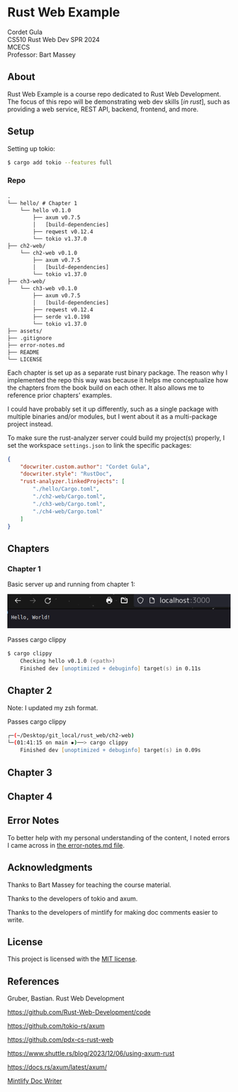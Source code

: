# Rust Web Example

Cordet Gula  
CS510 Rust Web Dev SPR 2024  
MCECS  
Professor: Bart Massey

## About

Rust Web Example is a course repo dedicated to Rust Web Development. The focus of this repo will be demonstrating web dev skills [*in rust*], such as providing a web service, REST API, backend, frontend, and more.  

## Setup

<!-- Setup Section -->

Setting up tokio:

```zsh
$ cargo add tokio --features full
```

### Repo

```text
.
└── hello/ # Chapter 1
    └── hello v0.1.0
        ├── axum v0.7.5
        │   [build-dependencies]
        ├── reqwest v0.12.4
        └── tokio v1.37.0
├── ch2-web/
    └── ch2-web v0.1.0
        ├── axum v0.7.5
        │   [build-dependencies]
        └── tokio v1.37.0
├── ch3-web/
    └── ch3-web v0.1.0
        ├── axum v0.7.5
        │   [build-dependencies]
        ├── reqwest v0.12.4
        ├── serde v1.0.198
        └── tokio v1.37.0
├── assets/
├── .gitignore
├── error-notes.md
├── README
└── LICENSE
```

Each chapter is set up as a separate rust binary package. The reason why I implemented the repo this way was because it helps me conceptualize how the chapters from the book build on each other. It also allows me to reference prior chapters' examples. 

I could have probably set it up differently, such as a single package with multiple binaries and/or modules, but I went about it as a multi-package project instead. 

To make sure the rust-analyzer server could build my project(s) properly, I set the workspace ```settings.json``` to link the specific packages:

```json
{
    "docwriter.custom.author": "Cordet Gula",
    "docwriter.style": "RustDoc",
    "rust-analyzer.linkedProjects": [
        "./hello/Cargo.toml",
        "./ch2-web/Cargo.toml",
        "./ch3-web/Cargo.toml",
        "./ch4-web/Cargo.toml"
    ]
}
```

<!-- Code Snippets -->
## Chapters

### Chapter 1

Basic server up and running from chapter 1:

![Image of server](assets/hello-server.png)

<!-- Checking -->
Passes cargo clippy

```zsh
$ cargo clippy
    Checking hello v0.1.0 (<path>)
    Finished dev [unoptimized + debuginfo] target(s) in 0.11s
```

## Chapter 2

<!--Checking Cargo clippy-->
Note: I updated my zsh format.

Passes cargo clippy

```zsh
┌─(~/Desktop/git_local/rust_web/ch2-web)
└─(01:41:15 on main ✹)──> cargo clippy
    Finished dev [unoptimized + debuginfo] target(s) in 0.09s
```

<!-- Enter Output & process -->

## Chapter 3

## Chapter 4

<!-- Current -->

## Error Notes

To better help with my personal understanding of the content, I noted errors I came across in [the error-notes.md file](./error-notes.md).

## Acknowledgments

Thanks to Bart Massey for teaching the course material.

Thanks to the developers of tokio and axum.

Thanks to the developers of mintlify for making doc comments easier to write.

## License

This project is licensed with the [MIT license](./LICENSE).

## References  

Gruber, Bastian. Rust Web Development

https://github.com/Rust-Web-Development/code

https://github.com/tokio-rs/axum

https://github.com/pdx-cs-rust-web

https://www.shuttle.rs/blog/2023/12/06/using-axum-rust

https://docs.rs/axum/latest/axum/

[Mintlify Doc Writer](https://marketplace.visualstudio.com/items?itemName=mintlify.document)
